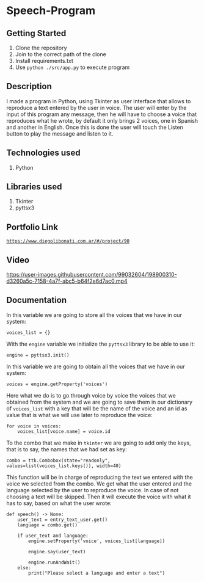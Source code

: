 # Speech-Program

## Getting Started

1. Clone the repository
2. Join to the correct path of the clone
3. Install requirements.txt
4. Use `python ./src/app.py` to execute program

## Description

I made a program in Python, using Tkinter as user interface that allows to reproduce a text entered by the user in voice. The user will enter by the input of this program any message, then he will have to choose a voice that reproduces what he wrote, by default it only brings 2 voices, one in Spanish and another in English. Once this is done the user will touch the Listen button to play the message and listen to it.

## Technologies used

1. Python

## Libraries used

1. Tkinter
2. pyttsx3

## Portfolio Link

[`https://www.diegolibonati.com.ar/#/project/90`](https://www.diegolibonati.com.ar/#/project/90)

## Video

https://user-images.githubusercontent.com/99032604/198900310-d3260a5c-7158-4a7f-abc5-b64f2e6d7ac0.mp4

## Documentation

In this variable we are going to store all the voices that we have in our system:

```
voices_list = {}
```

With the `engine` variable we initialize the `pyttsx3` library to be able to use it:

```
engine = pyttsx3.init()
```

In this variable we are going to obtain all the voices that we have in our system:

```
voices = engine.getProperty('voices')
```

Here what we do is to go through voice by voice the voices that we obtained from the system and we are going to save them in our dictionary of `voices_list` with a key that will be the name of the voice and an id as value that is what we will use later to reproduce the voice:

```
for voice in voices:
    voices_list[voice.name] = voice.id
```

To the combo that we make in `tkinter` we are going to add only the keys, that is to say, the names that we had set as key:

```
combo = ttk.Combobox(state="readonly", values=list(voices_list.keys()), width=40)
```

This function will be in charge of reproducing the text we entered with the voice we selected from the combo. We get what the user entered and the language selected by the user to reproduce the voice. In case of not choosing a text will be skipped. Then it will execute the voice with what it has to say, based on what the user wrote:

```
def speech() -> None:
    user_text = entry_text_user.get()
    language = combo.get()

    if user_text and language:
        engine.setProperty('voice', voices_list[language])

        engine.say(user_text)

        engine.runAndWait()
    else:
        print("Please select a language and enter a text")
```

